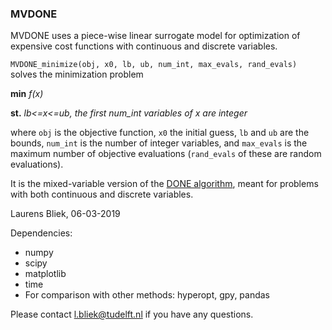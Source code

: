 ### MVDONE ###

MVDONE uses a piece-wise linear surrogate model for optimization of expensive cost functions with continuous and discrete variables.

`MVDONE_minimize(obj, x0, lb, ub, num_int, max_evals, rand_evals)` solves the minimization problem

**min** *f(x)*

**st.** *lb<=x<=ub, the first num_int variables of x are integer*

where `obj` is the objective function, `x0` the initial guess,
`lb` and `ub` are the bounds, `num_int` is the number of integer variables,
and `max_evals` is the maximum number of objective evaluations (`rand_evals` of these
are random evaluations).

It is the mixed-variable version of the [DONE algorithm](https://bitbucket.org/csi-dcsc/donecpp/src/master/), 
meant for problems with both continuous and discrete variables.

Laurens Bliek, 06-03-2019

Dependencies:

* numpy
* scipy
* matplotlib
* time
* For comparison with other methods: hyperopt, gpy, pandas

Please contact l.bliek@tudelft.nl if you have any questions.